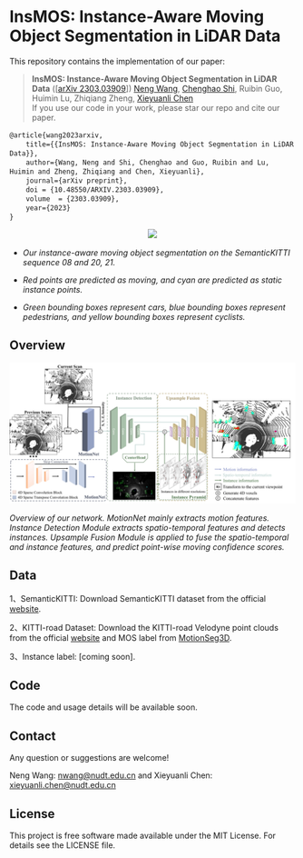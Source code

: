 # InsMOS: Instance-Aware Moving Object Segmentation in LiDAR Data

This repository contains the implementation of our paper:

> **InsMOS: Instance-Aware Moving Object Segmentation in LiDAR Data** ([[arXiv 2303.03909](https://arxiv.org/abs/2303.03909)]) 
> [Neng Wang](https://github.com/WangNeng0326),  [Chenghao Shi](https://github.com/chenghao-shi),  Ruibin Guo,  Huimin Lu,  Zhiqiang Zheng,  [Xieyuanli Chen](https://github.com/Chen-Xieyuanli)   
> If you use our code in your work, please star our repo and cite our paper.

```
@article{wang2023arxiv,
	title={{InsMOS: Instance-Aware Moving Object Segmentation in LiDAR Data}},
	author={Wang, Neng and Shi, Chenghao and Guo, Ruibin and Lu, Huimin and Zheng, Zhiqiang and Chen, Xieyuanli},
	journal={arXiv preprint},
	doi = {10.48550/ARXIV.2303.03909},
	volume  = {2303.03909},
	year={2023}
}
```

<div align=center>
<img src="./docs/InsMOS.gif"> 
</div>

- *Our instance-aware moving object segmentation on the SemanticKITTI sequence 08 and 20, 21.*

- *Red points are predicted as moving, and cyan are predicted as static instance points.*

- *Green bounding boxes represent cars, blue bounding boxes represent pedestrians, and yellow bounding boxes represent cyclists.*

## Overview

![pipepline_15](./docs/pipepline_15.jpg)

*Overview of our network. MotionNet mainly extracts motion features. Instance Detection Module extracts spatio-temporal features and detects instances. Upsample Fusion Module is applied to fuse the spatio-temporal and instance features, and predict point-wise moving confidence scores.*

## Data

1、SemanticKITTI: Download SemanticKITTI dataset from the official [website](http://semantic-kitti.org/). 

2、KITTI-road Dataset: Download the KITTI-road Velodyne point clouds from the official [website](https://www.cvlibs.net/datasets/kitti/raw_data.php?type=road) and MOS label from [MotionSeg3D](https://github.com/haomo-ai/MotionSeg3D).

3、Instance label: [coming soon].

## Code

The code and usage details will be available soon.

## Contact

Any question or suggestions are welcome!

Neng Wang: nwang@nudt.edu.cn and Xieyuanli Chen: xieyuanli.chen@nudt.edu.cn

## License

This project is free software made available under the MIT License. For details see the LICENSE file.

